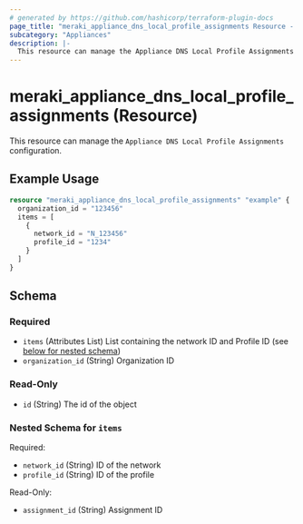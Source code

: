 ```yaml
---
# generated by https://github.com/hashicorp/terraform-plugin-docs
page_title: "meraki_appliance_dns_local_profile_assignments Resource - terraform-provider-meraki"
subcategory: "Appliances"
description: |-
  This resource can manage the Appliance DNS Local Profile Assignments configuration.
---
```


# meraki_appliance_dns_local_profile_assignments (Resource)

This resource can manage the `Appliance DNS Local Profile Assignments` configuration.

## Example Usage

```terraform
resource "meraki_appliance_dns_local_profile_assignments" "example" {
  organization_id = "123456"
  items = [
    {
      network_id = "N_123456"
      profile_id = "1234"
    }
  ]
}
```

<!-- schema generated by tfplugindocs -->
## Schema

### Required

- `items` (Attributes List) List containing the network ID and Profile ID (see [below for nested schema](#nestedatt--items))
- `organization_id` (String) Organization ID

### Read-Only

- `id` (String) The id of the object

<a id="nestedatt--items"></a>
### Nested Schema for `items`

Required:

- `network_id` (String) ID of the network
- `profile_id` (String) ID of the profile

Read-Only:

- `assignment_id` (String) Assignment ID
